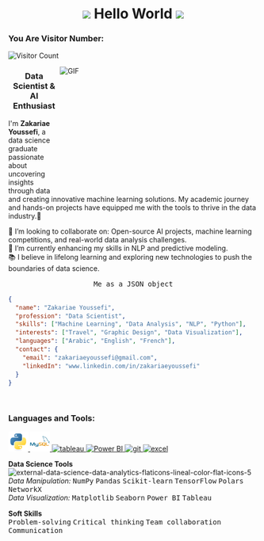 <h1 align="center">
  <img src="GIF/Earth.gif" width="24px">
 Hello World
  <img src="GIF/Hi.gif" width="40px" />
</h1>

<h3 align="left">You Are Visitor Number:</h3>

![Visitor Count](https://profile-counter.glitch.me/{zakariaeyoussefi}/count.svg)



<img align="right" height="250" width="400" alt="GIF" src="GIF/code.gif"/>
<h3 align="center">Data Scientist & AI Enthusiast</h3>
I'm <strong>Zakariae Youssefi</strong>, a data science graduate passionate about uncovering insights through data and creating innovative machine learning solutions. My academic journey and hands-on projects have equipped me with the tools to thrive in the data industry.🔭<br>

👯 I’m looking to collaborate on: Open-source AI projects, machine learning competitions, and real-world data analysis challenges.<br>
🔭 I’m currently enhancing my skills in NLP and predictive modeling.<br>
📚 I believe in lifelong learning and exploring new technologies to push the boundaries of data science.<br>

<div align='center'> <kbd>Me as a JSON object</kbd> </div>

```json
{
  "name": "Zakariae Youssefi",
  "profession": "Data Scientist",
  "skills": ["Machine Learning", "Data Analysis", "NLP", "Python"],
  "interests": ["Travel", "Graphic Design", "Data Visualization"],
  "languages": ["Arabic", "English", "French"],
  "contact": {
    "email": "zakariaeyoussefi@gmail.com",
    "linkedIn": "www.linkedin.com/in/zakariaeyoussefi"
  }
}
```

<br/>

<h3 align="left">Languages and Tools:</h3>
<p align="left"> 
    <a href="https://www.python.org/" target="_blank" rel="noreferrer"> <img src="https://raw.githubusercontent.com/devicons/devicon/master/icons/python/python-original.svg" alt="python" width="40" height="40"/> </a>  
  <a href="https://www.mysql.com/" target="_blank" rel="noreferrer"> <img src="https://raw.githubusercontent.com/devicons/devicon/master/icons/mysql/mysql-original-wordmark.svg" alt="mysql" width="40" height="40"/> </a> 
  <a href="https://www.tableau.com/" target="_blank" rel="noreferrer"> <img src="https://cdn.worldvectorlogo.com/logos/tableau-software.svg" alt="tableau" width="40" height="40"/> </a> 
  <a href="https://powerbi.microsoft.com/" target="_blank" rel="noreferrer"> <img src="https://www.vectorlogo.zone/logos/microsoft_powerbi/microsoft_powerbi-icon.svg" alt="Power BI" width="40" height="40"/> </a> 
  <a href="https://git-scm.com/" target="_blank" rel="noreferrer"> <img src="https://www.vectorlogo.zone/logos/git-scm/git-scm-icon.svg" alt="git" width="40" height="40"/> </a>
  <a href="https://www.microsoft.com/en-us/microsoft-365/excel" target="_blank" rel="noreferrer"> <img src="https://cdn.worldvectorlogo.com/logos/microsoft-excel-2013.svg" alt="excel" width="40" height="40"/> </a> 
</p>




**Data Science Tools**  <img width="15" height="15" src="https://img.icons8.com/external-flaticons-lineal-color-flat-icons/64/external-data-science-data-analytics-flaticons-lineal-color-flat-icons-5.png" alt="external-data-science-data-analytics-flaticons-lineal-color-flat-icons-5"/>  
*Data Manipulation:* <kbd>NumPy</kbd> <kbd>Pandas</kbd> <kbd>Scikit-learn</kbd> <kbd>TensorFlow</kbd> <kbd>Polars</kbd> <kbd>NetworkX</kbd>  
*Data Visualization:* <kbd>Matplotlib</kbd> <kbd>Seaborn</kbd> <kbd>Power BI</kbd> <kbd>Tableau</kbd>

**Soft Skills**  <img height="15" width="15" src="https://img.icons8.com/?size=30&id=SakkXeHgINB9&format=png&color=000000" />  
<kbd>Problem-solving</kbd> <kbd>Critical thinking</kbd> <kbd>Team collaboration</kbd> <kbd>Communication</kbd>
<br>

